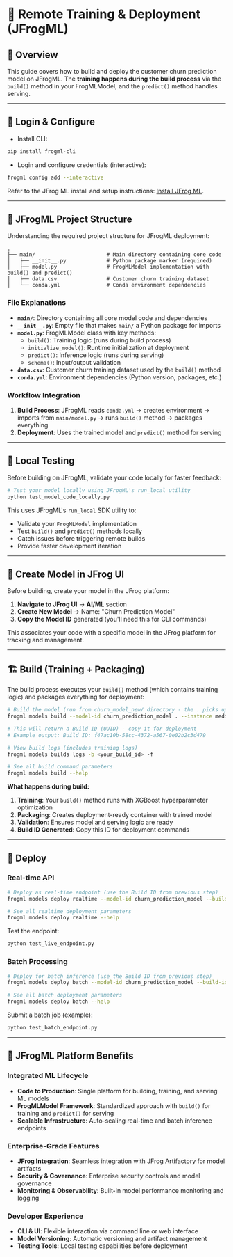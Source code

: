# 🚀 Remote Training & Deployment (JFrogML)

## 🎯 Overview

This guide covers how to build and deploy the customer churn prediction model on JFrogML. The **training happens during the build process** via the `build()` method in your FrogMLModel, and the `predict()` method handles serving.

---

## 🔐 Login & Configure

- Install CLI:
```bash
pip install frogml-cli
```

- Login and configure credentials (interactive):
```bash
frogml config add --interactive
```
Refer to the JFrog ML install and setup instructions: [Install JFrog ML](https://jfrog.com/help/r/jfrog-ml-documentation/install-jfrog-ml).

---

## 📁 JFrogML Project Structure

Understanding the required project structure for JFrogML deployment:

```
.
├── main/                       # Main directory containing core code
│   ├── __init__.py             # Python package marker (required)
│   ├── model.py                # FrogMLModel implementation with build() and predict()
│   ├── data.csv                # Customer churn training dataset
│   └── conda.yml               # Conda environment dependencies
```

### **File Explanations**

- **`main/`**: Directory containing all core model code and dependencies
- **`__init__.py`**: Empty file that makes `main/` a Python package for imports
- **`model.py`**: FrogMLModel class with key methods:
  - `build()`: Training logic (runs during build process)
  - `initialize_model()`: Runtime initialization at deployment
  - `predict()`: Inference logic (runs during serving)
  - `schema()`: Input/output validation
- **`data.csv`**: Customer churn training dataset used by the `build()` method
- **`conda.yml`**: Environment dependencies (Python version, packages, etc.)

### **Workflow Integration**
1. **Build Process**: JFrogML reads `conda.yml` → creates environment → imports from `main/model.py` → runs `build()` method → packages everything
2. **Deployment**: Uses the trained model and `predict()` method for serving

---

## 🧪 Local Testing

Before building on JFrogML, validate your code locally for faster feedback:

```bash
# Test your model locally using JFrogML's run_local utility
python test_model_code_locally.py
```

This uses JFrogML's `run_local` SDK utility to:
- Validate your `FrogMLModel` implementation
- Test `build()` and `predict()` methods locally
- Catch issues before triggering remote builds
- Provide faster development iteration

---

## 🎯 Create Model in JFrog UI

Before building, create your model in the JFrog platform:

1. **Navigate to JFrog UI** → **AI/ML** section
2. **Create New Model** → Name: "Churn Prediction Model" 
3. **Copy the Model ID** generated (you'll need this for CLI commands)

This associates your code with a specific model in the JFrog platform for tracking and management.

---

## 🏗️ Build (Training + Packaging)

The build process executes your `build()` method (which contains training logic) and packages everything for deployment:

```bash
# Build the model (run from churn_model_new/ directory - the . picks up code from current dir)
frogml models build --model-id churn_prediction_model . --instance medium

# This will return a Build ID (UUID) - copy it for deployment
# Example output: Build ID: f47ac10b-58cc-4372-a567-0e02b2c3d479

# View build logs (includes training logs)
frogml models builds logs -b <your_build_id> -f 

# See all build command parameters
frogml models build --help
```

**What happens during build:**
1. **Training**: Your `build()` method runs with XGBoost hyperparameter optimization
2. **Packaging**: Creates deployment-ready container with trained model
3. **Validation**: Ensures model and serving logic are ready
4. **Build ID Generated**: Copy this ID for deployment commands

---

## 🚀 Deploy

### Real-time API
```bash
# Deploy as real-time endpoint (use the Build ID from previous step)
frogml models deploy realtime --model-id churn_prediction_model --build-id <your-build-id>

# See all realtime deployment parameters
frogml models deploy realtime --help
```

Test the endpoint:
```bash
python test_live_endpoint.py
```

### Batch Processing
```bash
# Deploy for batch inference (use the Build ID from previous step)
frogml models deploy batch --model-id churn_prediction_model --build-id <your-build-id>

# See all batch deployment parameters
frogml models deploy batch --help
```


Submit a batch job (example):
```bash
python test_batch_endpoint.py
```


---

## 🎯 JFrogML Platform Benefits

### **Integrated ML Lifecycle**
- **Code to Production**: Single platform for building, training, and serving ML models
- **FrogMLModel Framework**: Standardized approach with `build()` for training and `predict()` for serving
- **Scalable Infrastructure**: Auto-scaling real-time and batch inference endpoints

### **Enterprise-Grade Features**
- **JFrog Integration**: Seamless integration with JFrog Artifactory for model artifacts
- **Security & Governance**: Enterprise security controls and model governance
- **Monitoring & Observability**: Built-in model performance monitoring and logging

### **Developer Experience**
- **CLI & UI**: Flexible interaction via command line or web interface  
- **Model Versioning**: Automatic versioning and artifact management
- **Testing Tools**: Local testing capabilities before deployment
